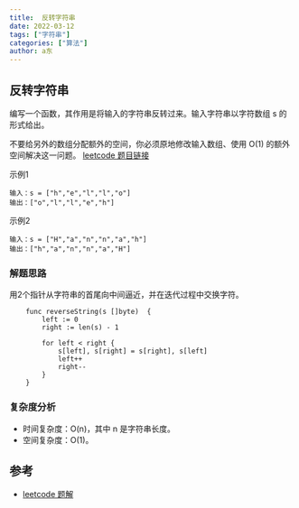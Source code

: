```yaml
---
title:  反转字符串
date: 2022-03-12
tags: ["字符串"]
categories: ["算法"]
author: a东
---
```


##  反转字符串
编写一个函数，其作用是将输入的字符串反转过来。输入字符串以字符数组 s 的形式给出。

不要给另外的数组分配额外的空间，你必须原地修改输入数组、使用 O(1) 的额外空间解决这一问题。
[leetcode 题目链接](https://leetcode-cn.com/problems/reverse-string/)

示例1
```
输入：s = ["h","e","l","l","o"]
输出：["o","l","l","e","h"]
```

示例2
```
输入：s = ["H","a","n","n","a","h"]
输出：["h","a","n","n","a","H"]
```
<!-- more -->

### 解题思路
用2个指针从字符串的首尾向中间逼近，并在迭代过程中交换字符。


```cgo
    func reverseString(s []byte)  {
        left := 0
        right := len(s) - 1
    
        for left < right {
            s[left], s[right] = s[right], s[left]
            left++
            right--
        }
    }
```


### 复杂度分析
- 时间复杂度：O(n)，其中 n 是字符串长度。
- 空间复杂度：O(1)。

## 参考
* [leetcode 题解](https://leetcode-cn.com/problems/reverse-string/solution/fan-zhuan-zi-fu-chuan-by-leetcode-solution/)







